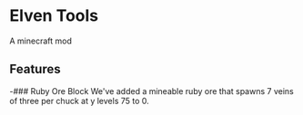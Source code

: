 # Elven Tools
A minecraft mod
## Features
-###  Ruby Ore Block
We've added a mineable ruby ore that spawns 7 veins of three per chuck at y levels 75 to 0. 
